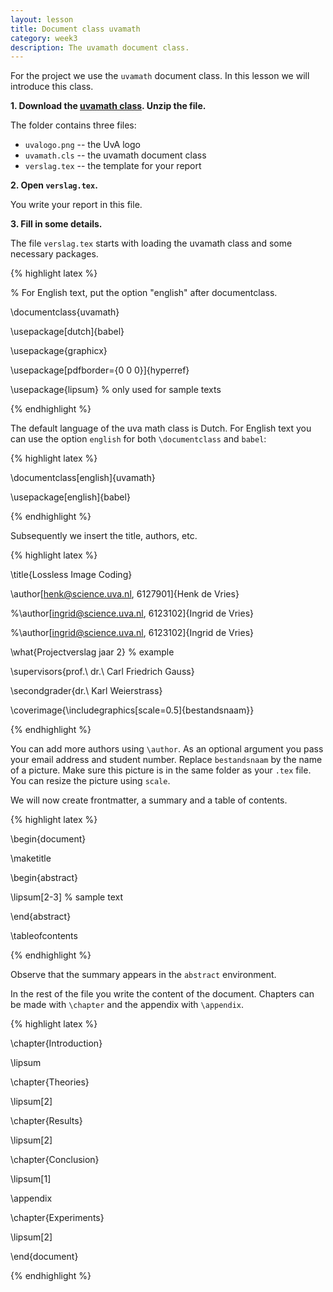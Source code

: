 ```yaml
---
layout: lesson
title: Document class uvamath
category: week3
description: The uvamath document class.
---
```


For the project we use the `uvamath` document class. In this lesson we
will introduce this class.

**1. Download the [uvamath
class](https://github.com/jzuiddam/uvamath/archive/master.zip). Unzip
the file.**

The folder contains three files:

-   `uvalogo.png` -- the UvA logo
-   `uvamath.cls` -- the uvamath document class
-   `verslag.tex` -- the template for your report

**2. Open `verslag.tex`.**

You write your report in this file.

**3. Fill in some details.**

The file `verslag.tex` starts with loading the uvamath class and some
necessary packages.

{% highlight latex %}

% For English text, put the option "english" after documentclass.

\documentclass{uvamath}

\usepackage[dutch]{babel}

\usepackage{graphicx}

\usepackage[pdfborder={0 0 0}]{hyperref}

\usepackage{lipsum} % only used for sample texts

{% endhighlight %}

The default language of the uva math class is Dutch. For English text
you can use the option `english` for both `\documentclass` and `babel`:

{% highlight latex %}

\documentclass[english]{uvamath}

\usepackage[english]{babel}

{% endhighlight %}

Subsequently we insert the title, authors, etc.

{% highlight latex %}

\title{Lossless Image Coding}

\author[henk@science.uva.nl, 6127901]{Henk de Vries}

%\author[ingrid@science.uva.nl, 6123102]{Ingrid de Vries}

%\author[ingrid@science.uva.nl, 6123102]{Ingrid de Vries}

\what{Projectverslag jaar 2} % example

\supervisors{prof.\ dr.\ Carl Friedrich Gauss}

\secondgrader{dr.\ Karl Weierstrass}

\coverimage{\includegraphics[scale=0.5]{bestandsnaam}}

{% endhighlight %}

You can add more authors using `\author`. As an optional argument you
pass your email address and student number. Replace `bestandsnaam` by
the name of a picture. Make sure this picture is in the same folder as
your `.tex` file. You can resize the picture using `scale`.

We will now create frontmatter, a summary and a table of contents.

{% highlight latex %}

\begin{document}

\maketitle

\begin{abstract}

\lipsum[2-3] % sample text

\end{abstract}

\tableofcontents

{% endhighlight %}

Observe that the summary appears in the `abstract` environment.

In the rest of the file you write the content of the document. Chapters
can be made with `\chapter` and the appendix with `\appendix`.

{% highlight latex %}

\chapter{Introduction}

\lipsum

\chapter{Theories}

\lipsum[2]

\chapter{Results}

\lipsum[2]

\chapter{Conclusion}

\lipsum[1]

\appendix

\chapter{Experiments}

\lipsum[2]

\end{document}

{% endhighlight %}
